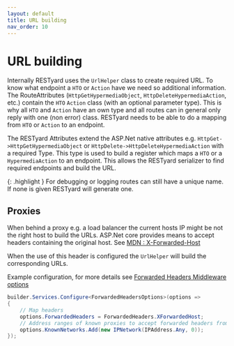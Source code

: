 ```yaml
---
layout: default
title: URL building
nav_order: 10
---
```


# URL building

Internally RESTyard uses the `UrlHelper` class to create required URL. To know what endpoint a `HTO` or `Action` have we need so additional information. The RouteAttributes (`HttpGetHypermediaObject`, `HttpDeleteHypermediaAction`, etc.) contain the `HTO` `Action` class (with an optional parameter type). This is why all `HTO` and `Action` have an own type and all routes can in general only reply with one (non error) class. RESTyard needs to be able to do a mapping from `HTO` or `Action` to an endpoint.

The RESTyard Attributes extend the ASP.Net native attributes e.g. `HttpGet->HttpGetHypermediaObject` or  `HttpDelete->HttpDeleteHypermediaAction` with a required Type. This type is used to build a register which maps a `HTO` or a `HypermediaAction` to an endpoint. This allows the RESTyard serializer to find required endpoints and build the URL.

{: .highlight }
For debugging or logging routes can still have a unique name. If none is given RESTyard will generate one.

## Proxies

When behind a proxy e.g. a load balancer the current hosts IP might be not the right host to build the URLs.
ASP.Net core provides means to accept headers containing the original host. See [MDN : X-Forwarded-Host](https://developer.mozilla.org/en-US/docs/Web/HTTP/Headers/X-Forwarded-Host)

When the use of this header is configured the `UrlHelper` will build the corresponding URLs.

Example configuration, for more details see [Forwarded Headers Middleware options](https://learn.microsoft.com/en-us/aspnet/core/host-and-deploy/proxy-load-balancer?view=aspnetcore-7.0#forwarded-headers-middleware-options)

```csharp
builder.Services.Configure<ForwardedHeadersOptions>(options =>
{
    // Map headers
    options.ForwardedHeaders = ForwardedHeaders.XForwardedHost;
    // Address ranges of known proxies to accept forwarded headers from.
    options.KnownNetworks.Add(new IPNetwork(IPAddress.Any, 0));
});
```
